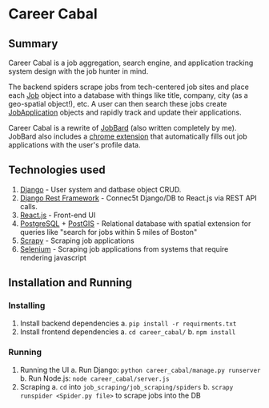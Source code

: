 
# Career Cabal

## Summary
Career Cabal is a job aggregation, search engine, and application tracking system design with the job hunter in mind.

The backend spiders scrape jobs from tech-centered job sites and place each [Job](https://github.com/JonPReilly/CareerCabal/blob/develop/career_cabal/apps/job/models.py) object into a database with things like title, company, city (as a geo-spatial object!), etc. A user can then search these jobs create [JobApplication](https://github.com/JonPReilly/CareerCabal/blob/develop/career_cabal/apps/jobApplication/models.py) objects and rapidly track and update their applications.

Career Cabal is a rewrite of [JobBard](https://github.com/JonPReilly/JobBard) (also written completely by me). JobBard also includes a [chrome extension](https://github.com/JonPReilly/JobBard/tree/master/Chrome%20Extension/JobBard) that automatically fills out job applications with the user's profile data.

## Technologies used

 1. [Django](https://www.djangoproject.com/) - User system and datbase object CRUD.
 2. [Django Rest Framework](https://www.django-rest-framework.org) - Connec5t Django/DB to React.js via REST API calls.
 3. [React.js](https://reactjs.org) - Front-end UI
 4. [PostgreSQL](https://www.postgresql.org/) + [PostGIS](http://postgis.net/) - Relational database with spatial extension for queries like "search for jobs within 5 miles of Boston"
 5. [Scrapy](https://scrapy.org/) - Scraping job applications
 6. [Selenium](https://www.seleniumhq.org/) - Scraping job applications from systems that require rendering javascript
## Installation and Running
### Installing
 1. Install backend dependencies
	 a. `pip install -r requirments.txt`
2. Install frontend dependencies
	a. `cd career_cabal/`
	b. `npm install`
### Running
1. Running the UI
	a. Run Django: `python career_cabal/manage.py runserver`
	b. Run Node.js: `node career_cabal/server.js`
2. Scraping
	a. `cd` into `job_scraping/job_scraping/spiders`
	b. `scrapy runspider <Spider.py file>` to scrape jobs into the DB

